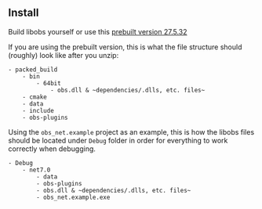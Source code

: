 ## Install
Build libobs yourself or use this [prebuilt version 27.5.32](https://obsstudios3.streamlabs.com/libobs-windows64-release-27.5.32.7z)

If you are using the prebuilt version, this is what the file structure should (roughly) look like after you unzip:
```
- packed_build
    - bin
        - 64bit
            - obs.dll & ~dependencies/.dlls, etc. files~
    - cmake
    - data
    - include
    - obs-plugins
```

Using the `obs_net.example` project as an example, this is how the libobs files should be located under `Debug` folder in order for everything to work correctly when debugging.

```
- Debug
    - net7.0
        - data
        - obs-plugins
        - obs.dll & ~dependencies/.dlls, etc. files~
        - obs_net.example.exe
```
